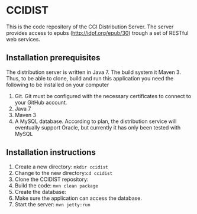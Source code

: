 CCIDIST
=======

This is the code repository of the CCI Distribution Server. The server provides access to
epubs (http://idpf.org/epub/30) trough a set of RESTful web services.

Installation prerequisites
--------------------------

The distribution server is written in Java 7. The build system it Maven 3. Thus, to be able to clone, build and run
this application you need the following to be installed on your computer

 1. Git. Git must be configured with the necessary certificates to connect to your GitHub account.
 2. Java 7
 3. Maven 3
 4. A MySQL database. According to plan, the distribution service will eventually support Oracle, but currently it
    has only been tested with MySQL

Installation instructions
-------------------------

1. Create a new directory: `mkdir ccidist`
2. Change to the new directory:`cd ccidist`
3. Clone the CCIDIST repository:
4. Build the code: `mvn clean package`
5. Create the database:
6. Make sure the application can access the database.
7. Start the server: `mvn jetty:run`

